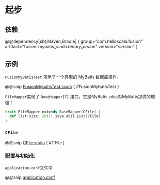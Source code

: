 # 起步

## 依赖

@@dependency[sbt,Maven,Gradle] {
  group="com.helloscala.fusion"
  artifact="fusion-mybatis_$scala.binary_version$"
  version="$version$"
}

## 示例

`FusionMyBatisTest` 演示了一个典型的 MyBatis 数据库操作。

@@snip [FusionMybatisTest.scala](../../../../../fusion-mybatis/src/test/scala/fusion/mybatis/FusionMybatisTest.scala) { #FusionMybatisTest }

`FileMapper`实现了 `BaseMapper[T]` 接口，它是MyBatis-plus对MyBatis提供的增强：

```scala
trait FileMapper extends BaseMapper[CFile] {
  def list(size: Int): java.util.List[CFile]
}
```

### `CFile`

@@snip [CFile.scala](../../../../../fusion-mybatis/src/test/scala/fusion/mybatis/model/CFile.scala) { #CFile }

### 配置与初始化

`application.conf`文件中

@@snip [application.conf](../../../../../fusion-mybatis/src/test/resources/application.conf)



